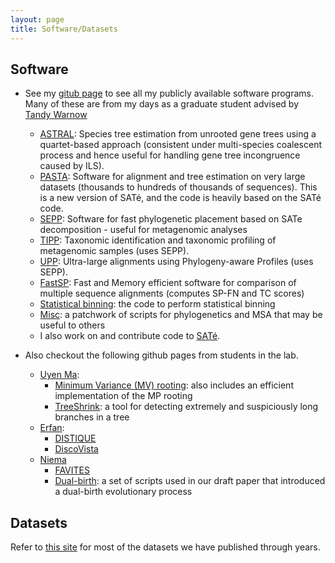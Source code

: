 ```yaml
---
layout: page
title: Software/Datasets
---
```


## Software

* See my [gitub page](https://github.com/smirarab) to see all my publicly available software programs.
  Many of these are from my days as a graduate student advised by [Tandy Warnow](http://tandy.cs.illinois.edu) 
    * [ASTRAL](https://github.com/smirarab/ASTRAL): Species tree estimation from unrooted gene trees using a quartet-based approach (consistent under multi-species coalescent process and hence useful for handling gene tree incongruence caused by ILS). 
    * [PASTA](http://www.cs.utexas.edu/~phylo/software/pasta/): Software for alignment and tree estimation on very large datasets (thousands to hundreds of thousands of sequences). This is a new version of SATé, and the code is heavily based on the SATé code. 
    * [SEPP](http://www.cs.utexas.edu/~phylo/software/sepp/submission/): Software for fast phylogenetic placement based on SATe decomposition - useful for metagenomic analyses
    * [TIPP](http://www.cs.utexas.edu/~phylo/software/sepp/tipp-submission): Taxonomic identification and taxonomic profiling of metagenomic samples (uses SEPP). 
    * [UPP](http://www.cs.utexas.edu/~phylo/software/upp/): Ultra-large alignments using Phylogeny-aware Profiles (uses SEPP). 
    * [FastSP](http://www.cs.utexas.edu/~smirarab/fastsp): Fast and Memory efficient software for comparison of multiple sequence alignments (computes SP-FN and TC scores) 
    * [Statistical binning](https://github.com/smirarab/binning): the code to perform statistical binning
    * [Misc](https://github.com/smirarab/global): a patchwork of scripts for phylogenetics and MSA that may be useful to others
    * I also work on and contribute code to [SATé](http://phylo.bio.ku.edu/software/sate/sate.html). 
    
* Also checkout the following github pages from students in the lab.
    * [Uyen Ma](https://github.com/uym2):
        * [Minimum Variance (MV) rooting](https://github.com/uym2/MinVar-Rooting): also includes an efficient implementation of the MP rooting
        * [TreeShrink](https://github.com/uym2/TreeShrink): a tool for detecting extremely and suspiciously long branches in a tree
    * [Erfan](https://github.com/esayyari): 
        * [DISTIQUE](https://esayyari.github.io/DISTIQUE.html)
        * [DiscoVista](https://github.com/esayyari/DiscoVista)
    * [Niema](https://github.com/niemasd/)
        * [FAVITES](https://github.com/niemasd/FAVITES)
        * [Dual-birth](https://github.com/niemasd/Dual-Birth-Model): a set of scripts used in our draft paper that introduced a dual-birth evolutionary process
    

## Datasets

Refer to [this site](https://sites.google.com/eng.ucsd.edu/datasets/home) for most of the datasets we have published through years.     
